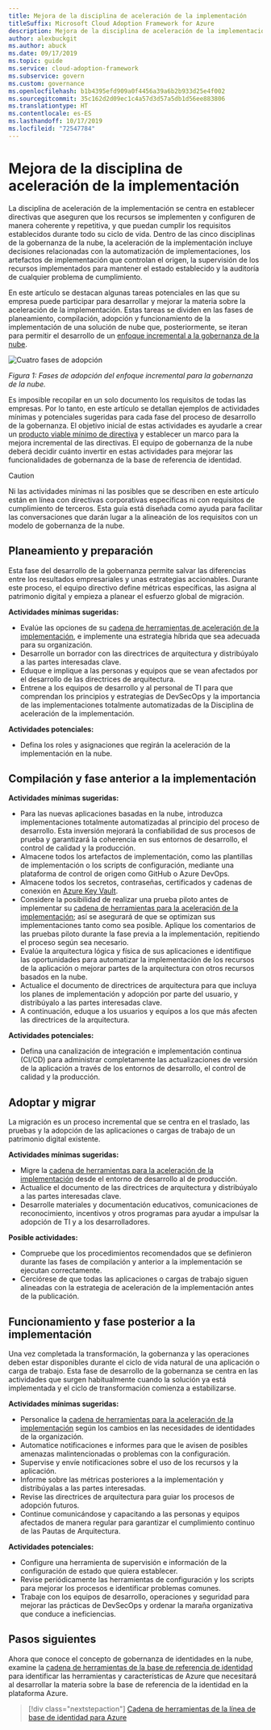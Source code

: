 ```yaml
---
title: Mejora de la disciplina de aceleración de la implementación
titleSuffix: Microsoft Cloud Adoption Framework for Azure
description: Mejora de la disciplina de aceleración de la implementación
author: alexbuckgit
ms.author: abuck
ms.date: 09/17/2019
ms.topic: guide
ms.service: cloud-adoption-framework
ms.subservice: govern
ms.custom: governance
ms.openlocfilehash: b1b4395efd909a0f4456a39a6b2b933d25e4f002
ms.sourcegitcommit: 35c162d2d09ec1c4a57d3d57a5db1d56ee883806
ms.translationtype: HT
ms.contentlocale: es-ES
ms.lasthandoff: 10/17/2019
ms.locfileid: "72547784"
---
```

# <a name="deployment-acceleration-discipline-improvement"></a>Mejora de la disciplina de aceleración de la implementación

La disciplina de aceleración de la implementación se centra en establecer directivas que aseguren que los recursos se implementen y configuren de manera coherente y repetitiva, y que puedan cumplir los requisitos establecidos durante todo su ciclo de vida. Dentro de las cinco disciplinas de la gobernanza de la nube, la aceleración de la implementación incluye decisiones relacionadas con la automatización de implementaciones, los artefactos de implementación que controlan el origen, la supervisión de los recursos implementados para mantener el estado establecido y la auditoría de cualquier problema de cumplimiento.

En este artículo se destacan algunas tareas potenciales en las que su empresa puede participar para desarrollar y mejorar la materia sobre la aceleración de la implementación. Estas tareas se dividen en las fases de planeamiento, compilación, adopción y funcionamiento de la implementación de una solución de nube que, posteriormente, se iteran para permitir el desarrollo de un [enfoque incremental a la gobernanza de la nube](../guides/index.md#an-incremental-approach-to-cloud-governance).

![Cuatro fases de adopción](../../_images/govern/adoption-phases.png)

*Figura 1: Fases de adopción del enfoque incremental para la gobernanza de la nube.*

Es imposible recopilar en un solo documento los requisitos de todas las empresas. Por lo tanto, en este artículo se detallan ejemplos de actividades mínimas y potenciales sugeridas para cada fase del proceso de desarrollo de la gobernanza. El objetivo inicial de estas actividades es ayudarle a crear un [producto viable mínimo de directiva](../guides/index.md#an-incremental-approach-to-cloud-governance) y establecer un marco para la mejora incremental de las directivas. El equipo de gobernanza de la nube deberá decidir cuánto invertir en estas actividades para mejorar las funcionalidades de gobernanza de la base de referencia de identidad.

> [!CAUTION]
> Ni las actividades mínimas ni las posibles que se describen en este artículo están en línea con directivas corporativas específicas ni con requisitos de cumplimiento de terceros. Esta guía está diseñada como ayuda para facilitar las conversaciones que darán lugar a la alineación de los requisitos con un modelo de gobernanza de la nube.

## <a name="planning-and-readiness"></a>Planeamiento y preparación

Esta fase del desarrollo de la gobernanza permite salvar las diferencias entre los resultados empresariales y unas estrategias accionables. Durante este proceso, el equipo directivo define métricas específicas, las asigna al patrimonio digital y empieza a planear el esfuerzo global de migración.

**Actividades mínimas sugeridas:**

- Evalúe las opciones de su [cadena de herramientas de aceleración de la implementación](./toolchain.md), e implemente una estrategia híbrida que sea adecuada para su organización.
- Desarrolle un borrador con las directrices de arquitectura y distribúyalo a las partes interesadas clave.
- Eduque e implique a las personas y equipos que se vean afectados por el desarrollo de las directrices de arquitectura.
- Entrene a los equipos de desarrollo y al personal de TI para que comprendan los principios y estrategias de DevSecOps y la importancia de las implementaciones totalmente automatizadas de la Disciplina de aceleración de la implementación.

**Actividades potenciales:**

- Defina los roles y asignaciones que regirán la aceleración de la implementación en la nube.

## <a name="build-and-predeployment"></a>Compilación y fase anterior a la implementación

**Actividades mínimas sugeridas:**

- Para las nuevas aplicaciones basadas en la nube, introduzca implementaciones totalmente automatizadas al principio del proceso de desarrollo. Esta inversión mejorará la confiabilidad de sus procesos de prueba y garantizará la coherencia en sus entornos de desarrollo, el control de calidad y la producción.
- Almacene todos los artefactos de implementación, como las plantillas de implementación o los scripts de configuración, mediante una plataforma de control de origen como GitHub o Azure DevOps.
- Almacene todos los secretos, contraseñas, certificados y cadenas de conexión en [Azure Key Vault](https://docs.microsoft.com/azure/key-vault).
- Considere la posibilidad de realizar una prueba piloto antes de implementar su [cadena de herramientas para la aceleración de la implementación](./toolchain.md); así se asegurará de que se optimizan sus implementaciones tanto como sea posible. Aplique los comentarios de las pruebas piloto durante la fase previa a la implementación, repitiendo el proceso según sea necesario.
- Evalúe la arquitectura lógica y física de sus aplicaciones e identifique las oportunidades para automatizar la implementación de los recursos de la aplicación o mejorar partes de la arquitectura con otros recursos basados en la nube.
- Actualice el documento de directrices de arquitectura para que incluya los planes de implementación y adopción por parte del usuario, y distribúyalo a las partes interesadas clave.
- A continuación, eduque a los usuarios y equipos a los que más afecten las directrices de la arquitectura.

**Actividades potenciales:**

- Defina una canalización de integración e implementación continua (CI/CD) para administrar completamente las actualizaciones de versión de la aplicación a través de los entornos de desarrollo, el control de calidad y la producción.

## <a name="adopt-and-migrate"></a>Adoptar y migrar

La migración es un proceso incremental que se centra en el traslado, las pruebas y la adopción de las aplicaciones o cargas de trabajo de un patrimonio digital existente.

**Actividades mínimas sugeridas:**

- Migre la [cadena de herramientas para la aceleración de la implementación](./toolchain.md) desde el entorno de desarrollo al de producción.
- Actualice el documento de las directrices de arquitectura y distribúyalo a las partes interesadas clave.
- Desarrolle materiales y documentación educativos, comunicaciones de reconocimiento, incentivos y otros programas para ayudar a impulsar la adopción de TI y a los desarrolladores.

**Posible actividades:**

- Compruebe que los procedimientos recomendados que se definieron durante las fases de compilación y anterior a la implementación se ejecutan correctamente.
- Cerciórese de que todas las aplicaciones o cargas de trabajo siguen alineadas con la estrategia de aceleración de la implementación antes de la publicación.

## <a name="operate-and-post-implementation"></a>Funcionamiento y fase posterior a la implementación

Una vez completada la transformación, la gobernanza y las operaciones deben estar disponibles durante el ciclo de vida natural de una aplicación o carga de trabajo. Esta fase de desarrollo de la gobernanza se centra en las actividades que surgen habitualmente cuando la solución ya está implementada y el ciclo de transformación comienza a estabilizarse.

**Actividades mínimas sugeridas:**

- Personalice la [cadena de herramientas para la aceleración de la implementación](./toolchain.md) según los cambios en las necesidades de identidades de la organización.
- Automatice notificaciones e informes para que le avisen de posibles amenazas malintencionadas o problemas con la configuración.
- Supervise y envíe notificaciones sobre el uso de los recursos y la aplicación.
- Informe sobre las métricas posteriores a la implementación y distribúyalas a las partes interesadas.
- Revise las directrices de arquitectura para guiar los procesos de adopción futuros.
- Continue comunicándose y capacitando a las personas y equipos afectados de manera regular para garantizar el cumplimiento continuo de las Pautas de Arquitectura.

**Actividades potenciales:**

- Configure una herramienta de supervisión e información de la configuración de estado que quiera establecer.
- Revise periódicamente las herramientas de configuración y los scripts para mejorar los procesos e identificar problemas comunes.
- Trabaje con los equipos de desarrollo, operaciones y seguridad para mejorar las prácticas de DevSecOps y ordenar la maraña organizativa que conduce a ineficiencias.

## <a name="next-steps"></a>Pasos siguientes

Ahora que conoce el concepto de gobernanza de identidades en la nube, examine la [cadena de herramientas de la base de referencia de identidad](./toolchain.md) para identificar las herramientas y características de Azure que necesitará al desarrollar la materia sobre la base de referencia de la identidad en la plataforma Azure.

> [!div class="nextstepaction"]
> [Cadena de herramientas de la línea de base de identidad para Azure](./toolchain.md)
